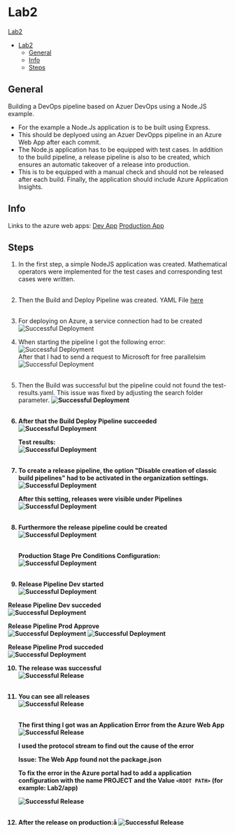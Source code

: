 # Lab2
[Lab2](#lab2)
- [Lab2](#lab2)
  - [General](#general)
  - [Info](#info)
  - [Steps](#steps)

## General

Building a DevOps pipeline based on Azuer DevOps using a Node.JS example.

- For the example a Node.Js application is to be built using Express. 
- This should be deplyoed using an Azuer DevOpps pipeline in an Azure Web App after each commit. 
- The Node.js application has to be equipped with test cases. In addition to the build pipeline, a release pipeline is also to be created, which ensures an automatic takeover of a release into production. 
- This is to be equipped with a manual check and should not be released after each build. Finally, the application should include Azure Application Insights.

## Info

Links to the azure web apps:
[Dev App](mfwebappnodejs-dev.azurewebsites.net)
[Production App](mfwebappnodejs-prod.azurewebsites.net)

## Steps


1. In the first step, a simple NodeJS application was created. Mathematical operators were implemented for the test cases and corresponding test cases were written. <br><br>

2. Then the Build and Deploy Pipeline was created. YAML File [here](../azure-pipelines.yml) <br><br>
   
3. For deploying on Azure, a service connection had to be created <br>
   ![Successful Deployment](../Lab2/img/service-connection-config.png) <br>

4. When starting the pipeline I got the following error: <br>
   ![Successful Deployment](../Lab2/img/pipeline-error.png) <br>
   After that I had to send a request to Microsoft for free parallelsim  <br>
   ![Successful Deployment](../Lab2/img/azure-pipeline-free-parallelism.png) <br><br>

5. Then the Build was successful but the pipeline could not found the test-results.yaml. This issue was fixed by adjusting the search folder parameter. <b>
   ![Successful Deployment](../Lab2/img/after-build-state.png) <br><br>

6. After that the Build Deploy Pipeline succeeded <br>
   ![Successful Deployment](../Lab2/img/successful-build-deploy.png) 

   Test results: <br>
   ![Successful Deployment](../Lab2/img/test-results.png) <br><br>

7. To create a release pipeline, the option "Disable creation of classic build pipelines" had to be activated in the organization settings. <br>
   ![Successful Deployment](../Lab2/img/release-pipeline-configuration.png) 
   
   After this setting, releases were visible under Pipelines <br>
   ![Successful Deployment](../Lab2/img/releases-option-pipeline.png) <br><br>

8. Furthermore the release pipeline could be created <br>
   ![Successful Deployment](../Lab2/img/release-pipeline-created.png) <br><br>

   Production Stage Pre Conditions Configuration: <br>
   ![Successful Deployment](../Lab2/img/release-pipeline-prod-pre-deployment-conditions.png) <br><br>

9.  Release Pipeline Dev started <br>
   ![Successful Deployment](../Lab2/img/release-pipeline-dev-started.png)

   Release Pipeline Dev succeded <br>
   ![Successful Deployment](../Lab2/img/release-pipeline-dev-succeded.png) 

   Release Pipeline Prod Approve <br>
   ![Successful Deployment](../Lab2/img/pipeline-pending-approval.png) 
   ![Successful Deployment](../Lab2/img/release-pipeline-prod-started.png) 

   Release Pipeline Prod succeded <br>
   ![Successful Deployment](../Lab2/img/release-pipeline-prod-succeded.png)

10. The release was successful <br>
   ![Successful Release](../Lab2/img/successful-release.png)<br><br>

11. You can see all releases <br>
   ![Successful Release](../Lab2/img/all-releases.png) <br><br>

      The first thing I got was an Application Error from the Azure Web App <br>
      ![Successful Release](../Lab2/img/application-error.png)

      I used the protocol stream to find out the cause of the error

      Issue: The Web App found not the package.json

      To fix the error in the Azure portal had to add a application configuration with the name **PROJECT** and the Value ```<ROOT PATH>``` (for example: Lab2/app)</ROOT> <br>

      ![Successful Release](../Lab2/img/web-app-configuration.png) <br><br>

12. After the release on production:å
    ![Successful Release](../Lab2/img/production-web-app.png) 